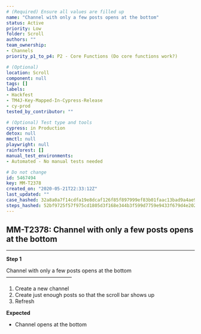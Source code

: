 ```yaml
---
# (Required) Ensure all values are filled up
name: "Channel with only a few posts opens at the bottom"
status: Active
priority: Low
folder: Scroll
authors: ""
team_ownership: 
- Channels
priority_p1_to_p4: P2 - Core Functions (Do core functions work?)

# (Optional)
location: Scroll
component: null
tags: []
labels: 
- Hackfest
- TM4J-Key-Mapped-In-Cypress-Release
- cy-prod
tested_by_contributor: ""

# (Optional) Test type and tools
cypress: in Production
detox: null
mmctl: null
playwright: null
rainforest: []
manual_test_environments: 
- Automated - No manual tests needed

# Do not change
id: 5467494
key: MM-T2378
created_on: "2020-05-21T22:33:12Z"
last_updated: ""
case_hashed: 32a8a0a7f14cdfa19e8dcaf126f85f897999ef83b01faac13bad9a4ae927dbb276fa2de0ce8c5067e199bd30ab913e11
steps_hashed: 52bf9725f57f975cd1805d3f168e344b3f599d7759e9433f679d4e2026f4cc6d0fbce61fa02403ccb0c26d942865796e
---
```


<!-- (Auto-generated) Based on frontmatter's "key" and "name" -->

## MM-T2378: Channel with only a few posts opens at the bottom

---

**Step 1**

Channel with only a few posts opens at the bottom\
–––––––––––––––––––––––––

1. Create a new channel
2. Create just enough posts so that the scroll bar shows up
3. Refresh

**Expected**

- Channel opens at the bottom

